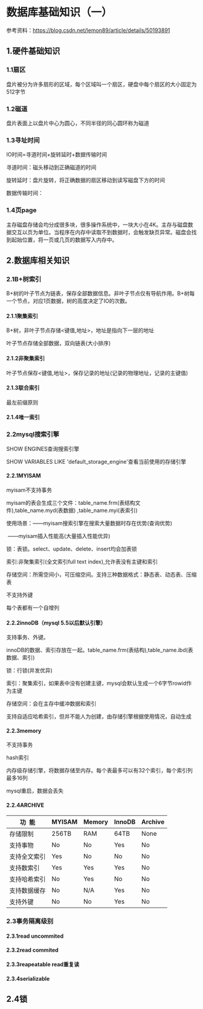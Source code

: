 # 数据库基础知识（一）

参考资料：https://blog.csdn.net/lemon89/article/details/50193891

## 1.硬件基础知识

### 1.1扇区

盘片被分为许多扇形的区域，每个区域叫一个扇区，硬盘中每个扇区的大小固定为512字节

### 1.2磁道

盘片表面上以盘片中心为圆心，不同半径的同心圆环称为磁道

### 1.3寻址时间

IO时间=寻道时间+旋转延时+数据传输时间

寻道时间：磁头移动到正确磁道的时间

旋转延时：盘片旋转，将正确数据的扇区移动到读写磁盘下方的时间

数据传输时间：

### 1.4页page

主存磁盘存储会均分成很多块，很多操作系统中，一块大小在4K。主存与磁盘数据交互以页为单位。当程序在内存中读取不到数据时，会触发缺页异常。磁盘会找到起始位置，将一页或几页的数据写入内存中。

## 2.数据库相关知识

### 2.1B+树索引

B+树的叶子节点为链表，保存全部数据信息。非叶子节点仅有导航作用。B+树每一个节点，对应1页数据，树的高度决定了IO的次数。

#### 2.1.1聚集索引

B+树，非叶子节点存储<键值,地址>，地址是指向下一层的地址

叶子节点存储全部数据，双向链表(大小排序)



#### 2.1.2非聚集索引

叶子节点保存<键值,地址>，保存记录的地址(记录的物理地址，记录的主键值)

#### 2.1.3联合索引

最左前缀原则

#### 2.1.4唯一索引



### 2.2mysql搜索引擎

SHOW ENGINES查询搜索引擎

SHOW VARIABLES LIKE 'default_storage_engine'查看当前使用的存储引擎

#### 2.2.1MYISAM

myisam不支持事务

myisam的表会生成三个文件：table_name.frm(表结构文件),table_name.myd(表数据) ,table_name.myi(表索引)

使用场景：——myisam搜索引擎在搜索大量数据时存在优势(查询优势)

​                   ——myisam插入性能高(大量插入性能优异)

锁：表锁。select、update、delete、insert均会加表锁

索引:非聚集索引(全文索引full text index),允许表没有主键和索引

存储空间：所需空间小，可压缩空间。支持三种数据格式：静态表、动态表、压缩表

不支持外键

每个表都有一个自增列

#### 2.2.2innoDB（mysql 5.5以后默认引擎）

支持事务、外键。

innoDB的数据、索引存放在一起。table_name.frm(表结构),table_name.ibd(表数据、索引)

锁：行锁(并发优异)

索引：聚集索引，如果表中没有创建主键，mysql会默认生成一个6字节rowid作为主键

存储空间：会在主存中缓冲数据和索引

支持自适应哈希索引，但并不能人为创建，由存储引擎根据使用情况，自动生成

#### 2.2.3memory

不支持事务

hash索引

内存级存储引擎，将数据存储至内存。每个表最多可以有32个索引，每个索引列最多16列

mysql重启，数据会丢失

#### 2.2.4ARCHIVE

| **功  能** | **MYISAM** | **Memory** | **InnoDB** | **Archive** |
| -------- | ---------- | ---------- | ---------- | ----------- |
| 存储限制     | 256TB      | RAM        | 64TB       | None        |
| 支持事物     | No         | No         | Yes        | No          |
| 支持全文索引   | Yes        | No         | No         | No          |
| 支持数索引    | Yes        | Yes        | Yes        | No          |
| 支持哈希索引   | No         | Yes        | No         | No          |
| 支持数据缓存   | No         | N/A        | Yes        | No          |
| 支持外键     | No         | No         | Yes        | No          |

### 2.3事务隔离级别

#### 2.3.1read uncommited

#### 2.3.2read commited

#### 2.3.3reapeatable read重复读

#### 2.3.4serializable

## 2.4锁


